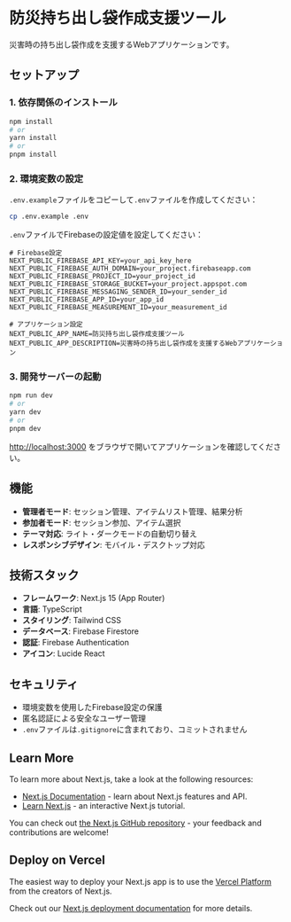 # 防災持ち出し袋作成支援ツール

災害時の持ち出し袋作成を支援するWebアプリケーションです。

## セットアップ

### 1. 依存関係のインストール

```bash
npm install
# or
yarn install
# or
pnpm install
```

### 2. 環境変数の設定

`.env.example`ファイルをコピーして`.env`ファイルを作成してください：

```bash
cp .env.example .env
```

`.env`ファイルでFirebaseの設定値を設定してください：

```env
# Firebase設定
NEXT_PUBLIC_FIREBASE_API_KEY=your_api_key_here
NEXT_PUBLIC_FIREBASE_AUTH_DOMAIN=your_project.firebaseapp.com
NEXT_PUBLIC_FIREBASE_PROJECT_ID=your_project_id
NEXT_PUBLIC_FIREBASE_STORAGE_BUCKET=your_project.appspot.com
NEXT_PUBLIC_FIREBASE_MESSAGING_SENDER_ID=your_sender_id
NEXT_PUBLIC_FIREBASE_APP_ID=your_app_id
NEXT_PUBLIC_FIREBASE_MEASUREMENT_ID=your_measurement_id

# アプリケーション設定
NEXT_PUBLIC_APP_NAME=防災持ち出し袋作成支援ツール
NEXT_PUBLIC_APP_DESCRIPTION=災害時の持ち出し袋作成を支援するWebアプリケーション
```

### 3. 開発サーバーの起動

```bash
npm run dev
# or
yarn dev
# or
pnpm dev
```

[http://localhost:3000](http://localhost:3000) をブラウザで開いてアプリケーションを確認してください。

## 機能

- **管理者モード**: セッション管理、アイテムリスト管理、結果分析
- **参加者モード**: セッション参加、アイテム選択
- **テーマ対応**: ライト・ダークモードの自動切り替え
- **レスポンシブデザイン**: モバイル・デスクトップ対応

## 技術スタック

- **フレームワーク**: Next.js 15 (App Router)
- **言語**: TypeScript
- **スタイリング**: Tailwind CSS
- **データベース**: Firebase Firestore
- **認証**: Firebase Authentication
- **アイコン**: Lucide React

## セキュリティ

- 環境変数を使用したFirebase設定の保護
- 匿名認証による安全なユーザー管理
- `.env`ファイルは`.gitignore`に含まれており、コミットされません

## Learn More

To learn more about Next.js, take a look at the following resources:

- [Next.js Documentation](https://nextjs.org/docs) - learn about Next.js features and API.
- [Learn Next.js](https://nextjs.org/learn) - an interactive Next.js tutorial.

You can check out [the Next.js GitHub repository](https://github.com/vercel/next.js) - your feedback and contributions are welcome!

## Deploy on Vercel

The easiest way to deploy your Next.js app is to use the [Vercel Platform](https://vercel.com/new?utm_medium=default-template&filter=next.js&utm_source=create-next-app&utm_campaign=create-next-app-readme) from the creators of Next.js.

Check out our [Next.js deployment documentation](https://nextjs.org/docs/app/building-your-application/deploying) for more details.
